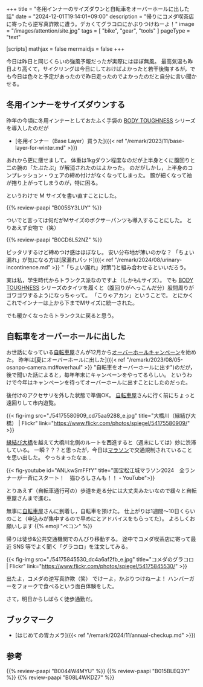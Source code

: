 +++
title = "冬用インナーのサイズダウンと自転車をオーバーホールに出した話"
date =  "2024-12-01T19:14:01+09:00"
description = "帰りにコメダ喫茶店に寄ったら逆写真詐欺に遭う。デカくてグラコロにかぶりつけねーよ！"
image = "/images/attention/site.jpg"
tags = [ "bike", "gear", "tools" ]
pageType = "text"

[scripts]
  mathjax = false
  mermaidjs = false
+++

今日は昨日と同じくらいの強風予報だったが実際にはほぼ無風。
最高気温も昨日より高くて，サイクリングは今日にしておけばよかったと若干後悔するが，でも今日は色々と予定があったので昨日走ったのでよかったのだと自分に言い聞かせる。

## 冬用インナーをサイズダウンする

昨年の今頃に冬用インナーとしておたふく手袋の [BODY TOUGHNESS] シリーズを導入したのだが

- [冬用インナー（Base Layer）買うた]({{< ref "/remark/2023/11/base-layer-for-winter.md" >}})

あれから更に痩せまして。
体重は1kgダウン程度なのだが上半身とくに腹回りと二の腕の「たぷたぷ」が解消されたのはよかった。
のだがしかし，上半身のコンプレッション・ウェアの締め付けがなくなってしまった。
腕が細くなって袖が捲り上がってしまうのが，特に困る。

というわけで M サイズを書い直すことにした。

{{% review-paapi "B005SY3LUY" %}} <!-- インナー base layer 上 Mサイズ -->

ついでと言っては何だがMサイズのボクサーパンツも導入することにした。
とりあえず安物で（笑）

{{% review-paapi "B0CD6L52NZ" %}} <!-- ボクサーパンツ Mサイズ -->

ピッタリするけど締めつけ感はほぼなし。
安い分布地が薄いのかな？ 「ちょい漏れ」が気になる方は[尿漏れパッド]({{< ref "/remark/2024/08/urinary-incontinence.md" >}} "「ちょい漏れ」対策")と組み合わせるといいだろう。

実は私，学生時代からトランクス派なのですよ（しかもLサイズ）。
でも [BODY TOUGHNESS] シリーズのタイツを履くと（腹回りがへっこんだ分）股間周りがゴワゴワするようになっちゃって。
「こりゃアカン」ということで。
とにかくこれでインナーは上から下までMサイズに統一された。

でも暖かくなったらトランクスに戻ると思う。

## 自転車をオーバーホールに出した

お世話になっている[自転車屋]さんが12月から[オーバーホールキャンペーン](https://giant-store.jp/matsue/bike/15534/ "【期間限定】オーバーホール✨キャンペーン ｜ ジャイアントストア松江")を始めた。
昨年は[夏にオーバーホールに出した]({{< ref "/remark/2023/08/05-osanpo-camera.md#overhaul" >}} "自転車をオーバーホールに出す")のだが，後で聞いた話によると，毎年年末にキャンペーンをやってるらしい。
というわけで今年はキャンペーンを待ってオーバーホールに出すことにしたのだった。

後付けのアクセサリを外した状態で準備OK。
[自転車屋]さんに行く前にちょっと遠回りして市内遊覧。

{{< fig-img src="./54175580909_cd75aa9288_e.jpg" title="大橋川（縁結び大橋） | Flickr" link="https://www.flickr.com/photos/spiegel/54175580909/" >}}

[縁結び大橋]を越えて大橋川北側のルートを西進すると（週末にしては）妙に渋滞している。
一瞬？？？と思ったが，今日は[マラソン](https://www.matsuejo-marathon.jp/ "【公式サイト】国宝松江城マラソン 2024 | 12.1(日) 開催")で交通規制されていることを思い出した。
やっちまったなぁ...

{{< fig-youtube id="ANLkwSmFFfY" title="国宝松江城マラソン2024　全ランナーが一斉にスタート！　猫ひろしさんも！！ - YouTube">}}

とりあえず（自転車通行可の）歩道を走る分には大丈夫みたいなので緩々と自転車屋さんまで進む。

無事に[自転車屋]さんに到着し，自転車を預けた。
仕上がりは1週間〜10日くらいのこと（申込みが集中するので早めにとアドバイスをもらってた）。
よろしくお願いします {{% emoji "ペコン" %}}

帰りは徒歩&公共交通機関でのんびり移動する。
途中でコメダ喫茶店に寄って最近 SNS 等でよく聞く「グラコロ」を注文してみる。

{{< fig-img src="./54175845530_dc4a6af2fb_e.jpg" title="コメダのグラコロ | Flickr" link="https://www.flickr.com/photos/spiegel/54175845530/" >}}

出たよ，コメダの逆写真詐欺（笑） でけーよ，かぶりつけねーよ！ ハンバーガーをフォークで食べるという面白体験をした。

さて，明日からしばらく徒歩通勤だ。

## ブックマーク

- [はじめての胃カメラ]({{< ref "/remark/2024/11/annual-checkup.md" >}})

[BODY TOUGHNESS]: https://body-toughness.jp/ "BODY TOUGHNESS（ボディタフネス）公式 | BODY TOUGHNESS（ボディタフネス）公式サイトです。ワーク、スポーツシーンなど、常に厳しい環境下で最大限のパフォーマンスを発揮し続けるスペシャリスト達が求めるインナーウェアシリーズ。"
[自転車屋]: https://giant-store.jp/matsue/ "ジャイアントストア松江 ｜ ジャイアントストア松江の情報を発信しています。"
[縁結び大橋]: https://maps.app.goo.gl/xC1JbXcbhCGofJR36

## 参考

{{% review-paapi "B0044W4MYU" %}} <!-- インナー base layer 下 タイツ Mサイズ -->
{{% review-paapi "B015BLEQ3Y" %}} <!-- 尿漏れパッド B-lock インナーシート 30 -->
{{% review-paapi "B08L4WKDZ7" %}} <!-- PowerShot ZOOM -->

